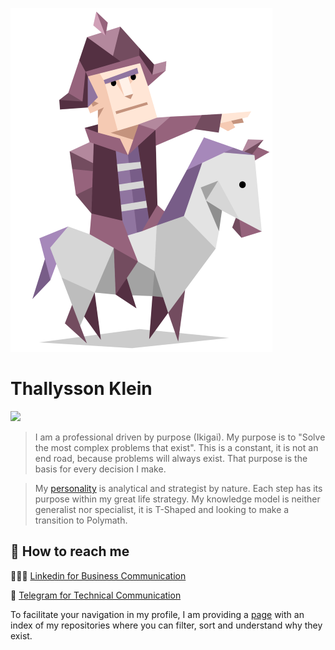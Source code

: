 ![](./entj.png)
# Thallysson Klein
![](https://komarev.com/ghpvc/?username=thallyssonklein)

> I am a professional driven by purpose (Ikigai). My purpose is to "Solve the most complex problems that exist". This is a constant, it is not an end road, because problems will always exist. That purpose is the basis for every decision I make.

> My [personality](https://www.16personalities.com/entj-personality) is analytical and strategist by nature. Each step has its purpose within my great life strategy. My knowledge model is neither generalist nor specialist, it is T-Shaped and looking to make a transition to Polymath.


## 📌 How to reach me

👨🏼‍💼 [Linkedin for Business Communication](https://www.linkedin.com/in/thallyssonklein/)

💬 [Telegram for Technical Communication](https://t.me/desconect00)

To facilitate your navigation in my profile, I am providing a [page](https://thallyssonklein.dev/repositoriesIndex) with an index of my repositories where you can filter, sort and understand why they exist.

